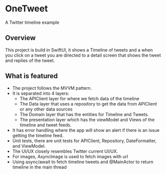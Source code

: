 # OneTweet
A Twitter timeline example


## Overview

This project is build in SwiftUI, it shows a Timeline of tweets and a when you click on 
a tweet you are directed to a detail screen that shows the tweet and replies of the tweet. 


## What is featured

- The project follows the MVVM pattern.
- It is separated into 4 layers:
    - The APIClient layer for where we fetch data of the timeline
    - The Data layer that uses a repository to get the data from APIClient or any other data sources
    - The Domain layer that has the entities for Timeline and Tweets.
    - The presentation layer which has the viewModel and Views of the timeline and tweet feeds.
- It has error handling where the app will show an alert if there is an issue getting the timeline feed.
- Unit tests, there are unit tests for APIClient, Repository, DateFormatter, and ViewModel.
- The UI/UX closely resembles Twitter current UI/UX.
- For images, AsyncImage is used to fetch images with url
- Using async/await to fetch timeline tweets and @MainActor to return timeline in the main thread

